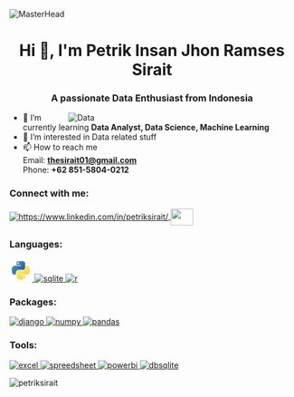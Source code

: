 ![MasterHead](https://mir-s3-cdn-cf.behance.net/project_modules/1400_opt_1/67607955080161.597768d22e415.gif)
<h1 align="center">Hi 👋, I'm Petrik Insan Jhon Ramses Sirait</h1>
<h3 align="center">A passionate Data Enthusiast from Indonesia</h3>
<img align="right" alt="Data" width="400" src="https://external-content.duckduckgo.com/iu/?u=https%3A%2F%2Fanalyticsindiamag.com%2Fwp-content%2Fuploads%2F2018%2F12%2Fdeveloper-dribbble.gif&f=1&nofb=1&ipt=a0911645bd4bc6bd200a8e35d40055702f1d9946deba95fe9294a4ff6d11f7de&ipo=images">

- 🌱 I’m currently learning **Data Analyst, Data Science, Machine Learning**
- 👀 I’m interested in Data related stuff
- 📫 How to reach me 
<br>           Email: **thesirait01@gmail.com**
<br>           Phone: **+62 851-5804-0212**

<h3 align="left">Connect with me:</h3>
<p align="left">
  <a href="https://linkedin.com/in/petriksirait/" target="blank">
    <img align="center" src="https://www.vectorlogo.zone/logos/linkedin/linkedin-icon.svg" alt="https://www.linkedin.com/in/petriksirait/" height="30" width="40"/>
  </a>
  <a href="https://wa.me/6287877132733" target="blank">
    <img align="center" src="https://www.vectorlogo.zone/logos/whatsapp/whatsapp-icon.svg" height="30" width="40"/>
  </a>
</p>

<h3 align="left">Languages:</h3>
<p
   align="left">
  <a href="https://www.python.org" target="_blank" rel="noreferrer">
    <img src="https://raw.githubusercontent.com/devicons/devicon/master/icons/python/python-original.svg" alt="python" width="40" height="40"/>
  </a>
  <a href="https://www.sqlite.org/" target="_blank" rel="noreferrer">
    <img src="https://www.vectorlogo.zone/logos/sqlite/sqlite-icon.svg" alt="sqlite" width="40" height="40"/>
  </a>
  <a href="https://www.r-project.org/" target="_blank" rel="noreferrer">
    <img src="https://www.vectorlogo.zone/logos/r-project/r-project-icon.svg" alt="r" width="40" height="40"/>
  </a>
</p>

<h3 align="left">Packages:</h3>
<p
   align="left">
  <a href="https://www.djangoproject.com/" target="_blank" rel="noreferrer"> <img src="https://cdn.worldvectorlogo.com/logos/django.svg" alt="django" width="40" height="40"/>
  </a>
  <a href="https://numpy.org/" target="_blank" rel="noreferrer"> <img src="https://www.vectorlogo.zone/logos/numpy/numpy-icon.svg" alt="numpy" width="40" height="40"/>
  </a>
  <a href="https://pandas.pydata.org/" target="_blank" rel="noreferrer"> <img src="https://upload.wikimedia.org/wikipedia/commons/e/ed/Pandas_logo.svg" alt="pandas" width="40" height="40"/>
  </a>
</p>

<h3 align="left">Tools:</h3>
<p
   align="left">
  <a href="https://www.microsoft.com/en-us/microsoft-365/excel" target="_blank" rel="noreferrer">
    <img src="https://upload.wikimedia.org/wikipedia/commons/3/34/Microsoft_Office_Excel_%282019%E2%80%93present%29.svg" alt="excel" width="40" height="40"/>
  </a>
  <a href="https://docs.google.com/spreadsheets/u/0/?tgif=d" target="_blank" rel="noreferrer">
    <img src="https://upload.wikimedia.org/wikipedia/commons/3/30/Google_Sheets_logo_%282014-2020%29.svg" alt="spreedsheet" width="40" height="40"/>
  </a>
  <a href="https://powerbi.microsoft.com/en-us/" target="_blank" rel="noreferrer">
    <img src="https://github.com/microsoft/PowerBI-Icons/blob/main/SVG/Desktop.svg" alt="powerbi" width="40" height="40"/>
  </a>
  <a href="[https://powerbi.microsoft.com/en-us/](https://sqlitebrowser.org/)" target="_blank" rel="noreferrer">
    <img src="https://sqlitebrowser.org/images/sqlitebrowser.svg" alt="dbsqlite" width="40" height="40"/>
  </a>
</p>

<p>
  <img align="left" src="https://github-readme-stats.vercel.app/api/top-langs?username=silver4sh&show_icons=true&locale=en&layout=compact&theme=tokyonight" alt="petriksirait"/>
</p>
